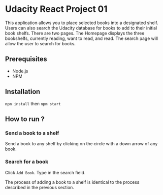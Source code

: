 # Udacity React Project 01

This application allows you to place selected books into a designated shelf. Users can also search the Udacity database for books to add to their initial book shelfs. There are two pages. The Homepage displays the three bookshelfs, currently reading, want to read, and read. The search page will allow the user to search for books.

## Prerequisites

* Node.js
* NPM

## Installation

`npm install` then `npm start`

## How to run ?

### Send a book to a shelf
Send a book to any shelf by clicking on the  circle with a down arrow of any book.

### Search for a book
Click `Add Book`. Type in the search field.

The process of adding a book to a shelf is identical to the process described in the previous section.
